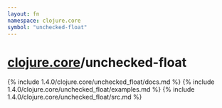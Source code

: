 ```yaml
---
layout: fn
namespace: clojure.core
symbol: "unchecked-float"
---
```


# [clojure.core](../)/unchecked-float

{% include 1.4.0/clojure.core/unchecked_float/docs.md %}
{% include 1.4.0/clojure.core/unchecked_float/examples.md %}
{% include 1.4.0/clojure.core/unchecked_float/src.md %}

